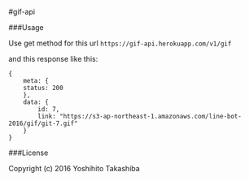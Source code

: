 
#gif-api

###Usage


Use get method for this url
`https://gif-api.herokuapp.com/v1/gif`

and this response like this:
```
{
    meta: {
    status: 200
    },
    data: {
        id: 7,
        link: "https://s3-ap-northeast-1.amazonaws.com/line-bot-2016/gif/git-7.gif"
    }
}
```


###License

Copyright (c) 2016 Yoshihito Takashiba